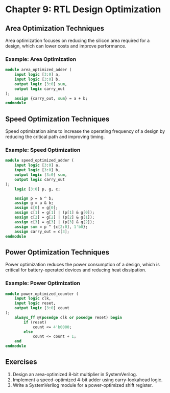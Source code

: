 # Chapter 9: RTL Design Optimization

## Area Optimization Techniques
Area optimization focuses on reducing the silicon area required for a design, which can lower costs and improve performance.

### Example: Area Optimization
```systemverilog
module area_optimized_adder (
    input logic [3:0] a,
    input logic [3:0] b,
    output logic [3:0] sum,
    output logic carry_out
);
    assign {carry_out, sum} = a + b;
endmodule
```

## Speed Optimization Techniques
Speed optimization aims to increase the operating frequency of a design by reducing the critical path and improving timing.

### Example: Speed Optimization
```systemverilog
module speed_optimized_adder (
    input logic [3:0] a,
    input logic [3:0] b,
    output logic [3:0] sum,
    output logic carry_out
);
    logic [3:0] p, g, c;

    assign p = a ^ b;
    assign g = a & b;
    assign c[0] = g[0];
    assign c[1] = g[1] | (p[1] & g[0]);
    assign c[2] = g[2] | (p[2] & g[1]);
    assign c[3] = g[3] | (p[3] & g[2]);
    assign sum = p ^ {c[2:0], 1'b0};
    assign carry_out = c[3];
endmodule
```

## Power Optimization Techniques
Power optimization reduces the power consumption of a design, which is critical for battery-operated devices and reducing heat dissipation.

### Example: Power Optimization
```systemverilog
module power_optimized_counter (
    input logic clk,
    input logic reset,
    output logic [3:0] count
);
    always_ff @(posedge clk or posedge reset) begin
        if (reset)
            count <= 4'b0000;
        else
            count <= count + 1;
    end
endmodule
```

## Exercises

1. Design an area-optimized 8-bit multiplier in SystemVerilog.
2. Implement a speed-optimized 4-bit adder using carry-lookahead logic.
3. Write a SystemVerilog module for a power-optimized shift register.
